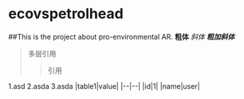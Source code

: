 # ecovspetrolhead
##This is the project about pro-environmental AR. 
**粗体**
*斜体*
***粗加斜体***
>多层引用
>>引用


1.asd
2.asda
3.asda
|table1|value|
|--|--|
|id|1|
|name|user|
